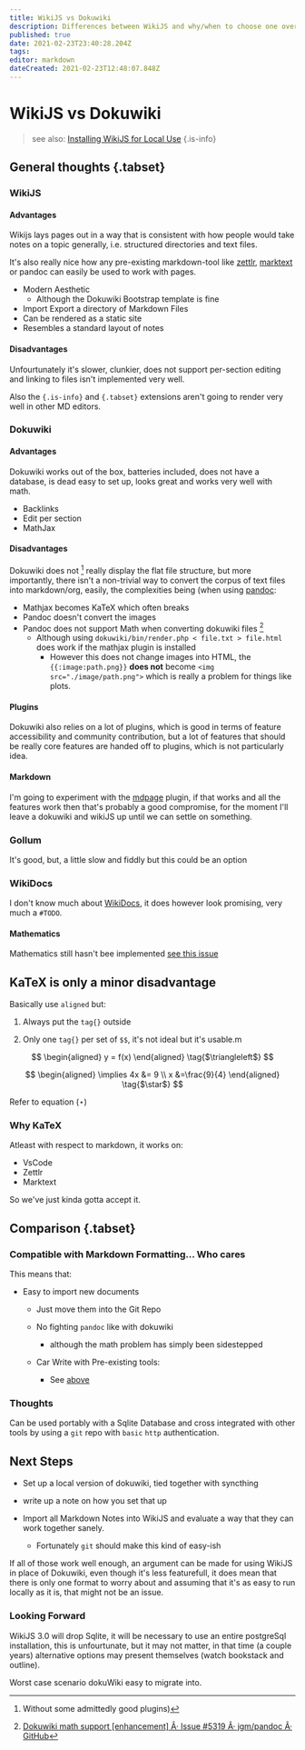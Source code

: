 ```yaml
---
title: WikiJS vs Dokuwiki
description: Differences between WikiJS and why/when to choose one over the other
published: true
date: 2021-02-23T23:40:28.204Z
tags: 
editor: markdown
dateCreated: 2021-02-23T12:48:07.848Z
---
```


# WikiJS vs Dokuwiki

> see also:
>  [Installing WikiJS for Local Use](./installing-wikijs-for-local-use.md)
{.is-info}

## General thoughts {.tabset}


### WikiJS

#### Advantages

Wikijs lays pages out in a way that is consistent with how people would take notes on a topic generally, i.e. structured directories and text files.

It's also really nice how any pre-existing markdown-tool like [zettlr](https://github.com/Zettlr/Zettlr), [marktext](https://github.com/marktext/marktext) or pandoc can easily be used to work with pages.

- Modern Aesthetic
  - Although the Dokuwiki Bootstrap template is fine
- Import Export a directory of Markdown Files
- Can be rendered as a static site
- Resembles a standard layout of notes

#### Disadvantages

Unfourtunately it's slower, clunkier, does not support per-section editing and linking to files isn't implemented very well.

Also the `{.is-info}` and `{.tabset}` extensions aren't going to render very well in other MD editors.


### Dokuwiki

#### Advantages
Dokuwiki works out of the box, batteries included, does not have a database, is dead easy to set up, looks great and works very well with math.

- Backlinks
- Edit per section
- MathJax

#### Disadvantages

Dokuwiki does not [^1] really display the flat file structure, but more importantly, there isn't a non-trivial way to convert the corpus of text files into markdown/org, easily, the complexities being (when using [pandoc](https://github.com/jgm/pandoc):

- Mathjax becomes KaTeX which often breaks
- Pandoc doesn't convert the images
- Pandoc does not support Math when converting dokuwiki files [^2]
  - Although using `dokuwiki/bin/render.php < file.txt > file.html` does work if the mathjax plugin is installed
    - However this does not change images into HTML, the `{{:image:path.png}}` **does not** become `<img src="./image/path.png">` which is really a problem for things like plots.


#### Plugins
Dokuwiki also relies on a lot of plugins, which is good in terms of feature accessibility and community contribution, but a lot of features that should be really core features are handed off to plugins, which is not particularly idea.

#### Markdown
I'm going to experiment with the [mdpage](https://www.dokuwiki.org/plugin:mdpage) plugin, if that works and all the features work then that's probably a good compromise, for the moment I'll leave a dokuwiki and wikiJS up until we can settle on something.

[^2]: [Dokuwiki math support [enhancement] Â· Issue #5319 Â· jgm/pandoc Â· GitHub](https://github.com/jgm/pandoc/issues/5319)



[^1]: Without some admittedly good plugins)

### Gollum

It's good, but, a little slow and fiddly but this could be an option

### WikiDocs

I don't know much about [WikiDocs](https://www.wikidocs.it/demo), it does however look promising, very much a `#TODO`.

#### Mathematics

Mathematics still hasn't bee implemented [see this issue](https://github.com/Zavy86/WikiDocs/issues/16)

## KaTeX is only a minor disadvantage

Basically use `aligned` but:

1. Always put the `tag{}` outside
  
2. Only one `tag{}` per set of `$$`, it's not ideal but it's usable.m
  
$$
  \begin{aligned}
  y = f(x)
  \end{aligned} \tag{$\triangleleft$}
$$
  
$$
  \begin{aligned}
  \implies 4x &= 9 \\
  x &=\frac{9}{4}
  \end{aligned} \tag{$\star$}
$$

Refer to equation $(\star)$

### Why KaTeX

<a name="why-katex"></a>
Atleast with respect to markdown, it works on:

- VsCode
- Zettlr
- Marktext

So we've just kinda gotta accept it.

## Comparison {.tabset}


### Compatible with Markdown Formatting... Who cares

<a name="compatible"></a>

This means that:

- Easy to import new documents
  
  - Just move them into the Git Repo
    
  - No fighting `pandoc` like with dokuwiki
    
    - although the math problem has simply been sidestepped
  - Car Write with Pre-existing tools:
    
    - See [above](#why-katex)
  
### Thoughts
  
  Can be used portably with a Sqlite Database and cross integrated with other tools by using a `git` repo with `basic` `http` authentication.
  
  

## Next Steps

- Set up a local version of dokuwiki, tied together with syncthing
  
- write up a note on how you set that up
  
- Import all Markdown Notes into WikiJS and evaluate a way that they can work together sanely.
  
  - Fortunately `git` should make this kind of easy-ish
    

If all of those work well enough, an argument can be made for using WikiJS in place of Dokuwiki, even though it's less featurefull, it does mean that there is only one format to worry about and assuming that it's as easy to run locally as it is, that might not be an issue.

### Looking Forward

WikiJS 3.0 will drop Sqlite, it will be necessary to use an entire postgreSql installation, this is unfourtunate, but it may not matter, in that time (a couple years) alternative options may present themselves (watch bookstack and outline).

Worst case scenario dokuWiki easy to migrate into.